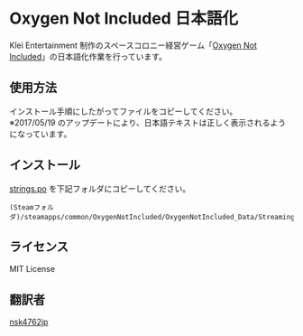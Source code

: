 Oxygen Not Included 日本語化
====

Klei Entertainment 制作のスペースコロニー経営ゲーム「[Oxygen Not Included](http://store.steampowered.com/app/457140/)」の日本語化作業を行っています。  


## 使用方法

インストール手順にしたがってファイルをコピーしてください。  
※2017/05/19 のアップデートにより、日本語テキストは正しく表示されるようになっています。


## インストール

[strings.po](https://github.com/nsk4762jp/OxygenNotIncluded-Japanese/blob/master/strings.po) を下記フォルダにコピーしてください。  

    (Steamフォルダ)/steamapps/common/OxygenNotIncluded/OxygenNotIncluded_Data/StreamingAssets/Mods  


## ライセンス

MIT License


## 翻訳者

[nsk4762jp](https://github.com/nsk4762jp)


